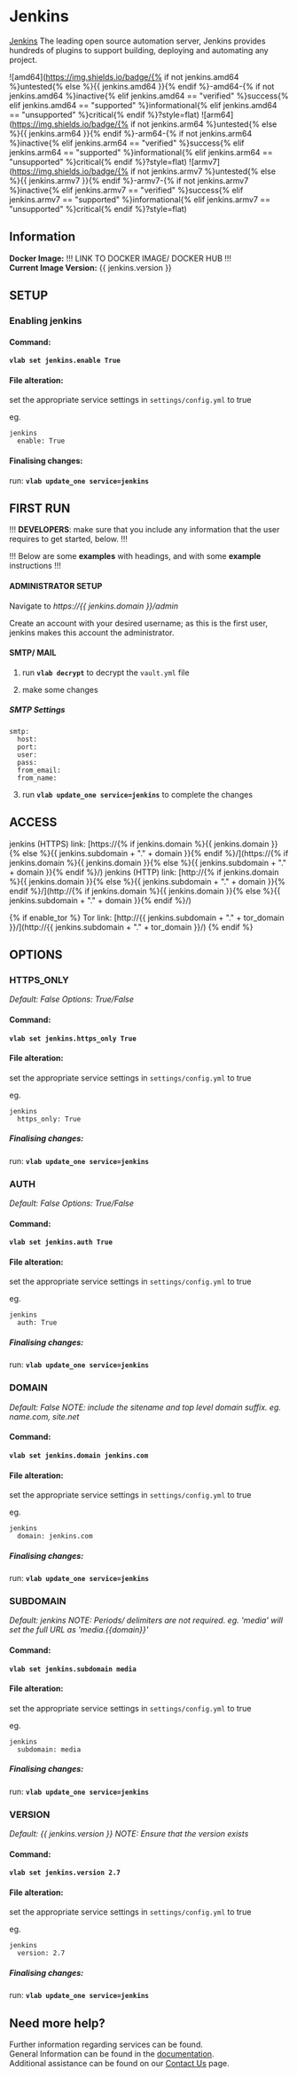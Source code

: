 # Jenkins

[Jenkins](https://www.jenkins.io/) The leading open source automation server, Jenkins provides hundreds of plugins to support building, deploying and automating any project.

![amd64](https://img.shields.io/badge/{% if not jenkins.amd64 %}untested{% else %}{{ jenkins.amd64 }}{% endif %}-amd64-{% if not jenkins.amd64 %}inactive{% elif jenkins.amd64 == "verified" %}success{% elif jenkins.amd64 == "supported" %}informational{% elif jenkins.amd64 == "unsupported" %}critical{% endif %}?style=flat)
![arm64](https://img.shields.io/badge/{% if not jenkins.arm64 %}untested{% else %}{{ jenkins.arm64 }}{% endif %}-arm64-{% if not jenkins.arm64 %}inactive{% elif jenkins.arm64 == "verified" %}success{% elif jenkins.arm64 == "supported" %}informational{% elif jenkins.arm64 == "unsupported" %}critical{% endif %}?style=flat)
![armv7](https://img.shields.io/badge/{% if not jenkins.armv7 %}untested{% else %}{{ jenkins.armv7 }}{% endif %}-armv7-{% if not jenkins.armv7 %}inactive{% elif jenkins.armv7 == "verified" %}success{% elif jenkins.armv7 == "supported" %}informational{% elif jenkins.armv7 == "unsupported" %}critical{% endif %}?style=flat)

## Information


**Docker Image:** !!! LINK TO DOCKER IMAGE/ DOCKER HUB !!!\
**Current Image Version:** {{ jenkins.version }}

## SETUP

### Enabling jenkins

#### Command:

**`vlab set jenkins.enable True`**

#### File alteration:

set the appropriate service settings in `settings/config.yml` to true

eg.
```
jenkins
  enable: True
```

#### Finalising changes:

run: **`vlab update_one service=jenkins`**

## FIRST RUN

!!! **DEVELOPERS**: make sure that you include any information that the user requires to get started, below. !!!

!!! Below are some **examples** with headings, and with some **example** instructions !!!

#### ADMINISTRATOR SETUP

Navigate to *https://{{ jenkins.domain }}/admin*

Create an account with your desired username; as this is the first user, jenkins makes this account the administrator.

#### SMTP/ MAIL

1. run **`vlab decrypt`** to decrypt the `vault.yml` file

2. make some changes


##### SMTP Settings
```
smtp:
  host:
  port:
  user:
  pass:
  from_email:
  from_name:
```

3. run **`vlab update_one service=jenkins`** to complete the changes


## ACCESS

jenkins (HTTPS) link: [https://{% if jenkins.domain %}{{ jenkins.domain }}{% else %}{{ jenkins.subdomain + "." + domain }}{% endif %}/](https://{% if jenkins.domain %}{{ jenkins.domain }}{% else %}{{ jenkins.subdomain + "." + domain }}{% endif %}/)
jenkins (HTTP) link: [http://{% if jenkins.domain %}{{ jenkins.domain }}{% else %}{{ jenkins.subdomain + "." + domain }}{% endif %}/](http://{% if jenkins.domain %}{{ jenkins.domain }}{% else %}{{ jenkins.subdomain + "." + domain }}{% endif %}/)

{% if enable_tor %}
Tor link: [http://{{ jenkins.subdomain + "." + tor_domain }}/](http://{{ jenkins.subdomain + "." + tor_domain }}/)
{% endif %}

## OPTIONS

### HTTPS_ONLY
*Default: False*
*Options: True/False*

#### Command:

**`vlab set jenkins.https_only True`**

#### File alteration:

set the appropriate service settings in `settings/config.yml` to true

eg.
```
jenkins
  https_only: True
```

##### Finalising changes:

run: **`vlab update_one service=jenkins`**

### AUTH
*Default: False*
*Options: True/False*

#### Command:

**`vlab set jenkins.auth True`**

#### File alteration:

set the appropriate service settings in `settings/config.yml` to true

eg.
```
jenkins
  auth: True
```

##### Finalising changes:

run: **`vlab update_one service=jenkins`**

### DOMAIN
*Default: False*
*NOTE: include the sitename and top level domain suffix. eg. name.com, site.net*

#### Command:

**`vlab set jenkins.domain jenkins.com`**

#### File alteration:

set the appropriate service settings in `settings/config.yml` to true

eg.
```
jenkins
  domain: jenkins.com
```

##### Finalising changes:

run: **`vlab update_one service=jenkins`**

### SUBDOMAIN
*Default: jenkins*
*NOTE: Periods/ delimiters are not required. eg. 'media' will set the full URL as 'media.{{domain}}'*

#### Command:

**`vlab set jenkins.subdomain media`**

#### File alteration:

set the appropriate service settings in `settings/config.yml` to true

eg.
```
jenkins
  subdomain: media
```

##### Finalising changes:

run: **`vlab update_one service=jenkins`**

### VERSION
*Default: {{  jenkins.version  }}*
*NOTE: Ensure that the version exists*

#### Command:

**`vlab set jenkins.version 2.7`**

#### File alteration:

set the appropriate service settings in `settings/config.yml` to true

eg.
```
jenkins
  version: 2.7
```

##### Finalising changes:

run: **`vlab update_one service=jenkins`**

## Need more help?
Further information regarding services can be found. \
General Information can be found in the [documentation](https://docs.vivumlab.com). \
Additional assistance can be found on our [Contact Us](https://docs.vivumlab.com/Contact-us) page.
